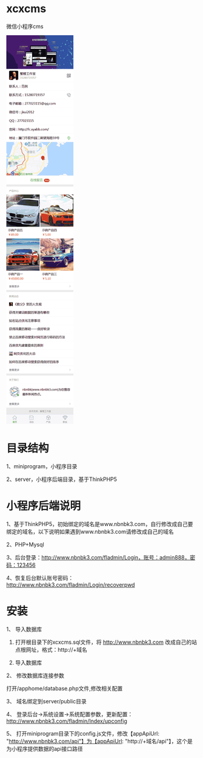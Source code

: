 # xcxcms
微信小程序cms

![alt text](miniprogram/images/screenshots-wap.gif "截图")

# 目录结构

1、miniprogram，小程序目录

2、server，小程序后端目录，基于ThinkPHP5


# 小程序后端说明

1、基于ThinkPHP5，初始绑定的域名是www.nbnbk3.com，自行修改成自己要绑定的域名，以下说明如果遇到www.nbnbk3.com请修改成自己的域名

2、PHP+Mysql

3、后台登录：http://www.nbnbk3.com/fladmin/Login，账号：admin888，密码：123456

4、恢复后台默认账号密码：http://www.nbnbk3.com/fladmin/Login/recoverpwd


# 安装

1、 导入数据库

1) 打开根目录下的xcxcms.sql文件，将 http://www.nbnbk3.com 改成自己的站点根网址，格式：http://+域名

2) 导入数据库

2、 修改数据库连接参数

打开/apphome/database.php文件,修改相关配置

3、 域名绑定到server/public目录

4、 登录后台->系统设置->系统配置参数，更新配置：http://www.nbnbk3.com/fladmin/Index/upconfig

5、 打开miniprogram目录下的config.js文件，修改【appApiUrl: "http://www.nbnbk3.com/api"】为【appApiUrl: "http://+域名/api"】，这个是为小程序提供数据的api接口路径